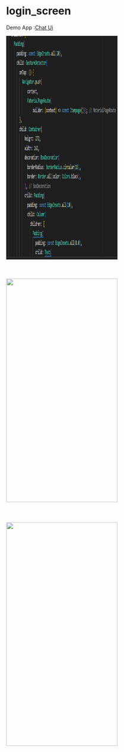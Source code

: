# login_screen

Demo App :<a href="https://drive.google.com/file/d/1buUXDIfuWQrY32mPOMLBU3GdlFlFAiUX/view?usp=share_link">Chat Ui</a> 
 
 
 <img src="https://github.com/Sadiaafrinnury/Screensort/blob/main/Screenshot%202023-03-21%20004556.png" alt="" width="300" height="600">
 
 <br><br><img src="" alt="" width="300" height="600"></br></br>
  <br><br><img src="" alt="" width="300" height="600"></br></br>
